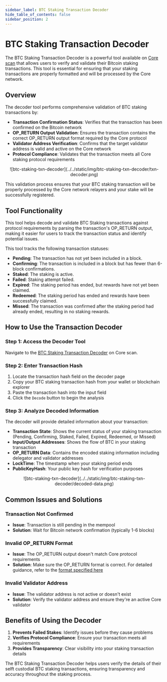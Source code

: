 ```yaml
---
sidebar_label: BTC Staking Transaction Decoder
hide_table_of_contents: false
sidebar_position: 2
---
```


# BTC Staking Transaction Decoder

The BTC Staking Transaction Decoder is a powerful tool available on [Core scan](https://scan.coredao.org/btc-stake-txn-decoder) that allows users to verify and validate their Bitcoin staking transactions. This tool is essential for ensuring that your staking transactions are properly formatted and will be processed by the Core network.

## Overview

The decoder tool performs comprehensive validation of BTC staking transactions by:

- **Transaction Confirmation Status**: Verifies that the transaction has been confirmed on the Bitcoin network
- **OP_RETURN Output Validation**: Ensures the transaction contains the correct OP_RETURN output format required by the Core protocol
- **Validator Address Verification**: Confirms that the target validator address is valid and active on the Core network
- **Protocol Compliance**: Validates that the transaction meets all Core staking protocol requirements

<p align="center">
![btc-staking-txn-decoder](../../static/img/btc-staking-txn-decoder/txn-decoder.png)
</p>

This validation process ensures that your BTC staking transaction will be properly processed by the Core network relayers and your stake will be successfully registered.

## Tool Functionality

This tool helps decode and validate BTC Staking transactions against protocol requirements by parsing the transaction's OP_RETURN output, making it easier for users to track the transaction status and identify potential issues.

This tool tracks the following transaction statuses:

- **Pending**: The transaction has not yet been included in a block.
- **Confirming**: The transaction is included in a block but has fewer than 6-block confirmations.
- **Staked**: The staking is active.
- **Failed**: Staking attempt failed.
- **Expired**: The staking period has ended, but rewards have not yet been claimed.
- **Redeemed**: The staking period has ended and rewards have been successfully claimed.
- **Missed**: The transaction was confirmed after the staking period had already ended, resulting in no staking rewards.

## How to Use the Transaction Decoder

### Step 1: Access the Decoder Tool

Navigate to the [BTC Staking Transaction Decoder](https://scan.coredao.org/btc-stake-txn-decoder) on Core scan.

### Step 2: Enter Transaction Hash

1. Locate the transaction hash field on the decoder page
2. Copy your BTC staking transaction hash from your wallet or blockchain explorer
3. Paste the transaction hash into the input field
4. Click the `Decode` button to begin the analysis

### Step 3: Analyze Decoded Information

The decoder will provide detailed information about your transaction:

- **Transaction State**: Shows the current status of your staking transaction (Pending, Confirming, Staked, Failed, Expired, Redeemed, or Missed)
- **Input/Output Addresses**: Shows the flow of BTC in your staking transaction
- **OP_RETURN Data**: Contains the encoded staking information including delegator and validator addresses
- **LockTime**: The timestamp when your staking period ends
- **PublicKeyHash**: Your public key hash for verification purposes

<p align="center">
![btc-staking-txn-decoder](../../static/img/btc-staking-txn-decoder/decoded-data.png)
</p>

## Common Issues and Solutions

### Transaction Not Confirmed

- **Issue**: Transaction is still pending in the mempool
- **Solution**: Wait for Bitcoin network confirmation (typically 1-6 blocks)

### Invalid OP_RETURN Format

- **Issue**: The OP_RETURN output doesn't match Core protocol requirements
- **Solution**: Make sure the OP_RETURN format is correct. For detailed guidance, refer to the [format specified here](https://docs.coredao.org/docs/stake-and-delegate/btc-staking/design#op_return-output)

### Invalid Validator Address

- **Issue**: The validator address is not active or doesn't exist
- **Solution**: Verify the validator address and ensure they're an active Core validator

## Benefits of Using the Decoder

1. **Prevents Failed Stakes**: Identify issues before they cause problems
2. **Verifies Protocol Compliance**: Ensure your transaction meets all requirements
3. **Provides Transparency**: Clear visibility into your staking transaction details

The BTC Staking Transaction Decoder helps users verify the details of their selft custodial BTC staking transactions, ensuring transparency and accuracy throughout the staking process.
